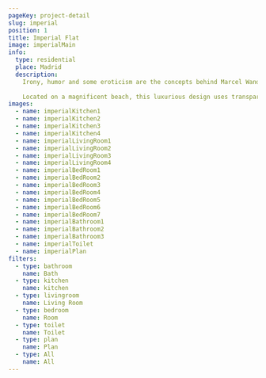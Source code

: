 ```yaml
---
pageKey: project-detail
slug: imperial
position: 1
title: Imperial Flat
image: imperialMain
info:
  type: residential
  place: Madrid
  description: 
    Irony, humor and some eroticism are the concepts behind Marcel Wanders most recent project. An indulgent luxury hotel where guests are rejuvenated through a pampered recreation of new Iberostar Grand Hotel Portals Nous in Mallorca.
    
    Located on a magnificent beach, this luxurious design uses transparencies, whites and reflective surfaces to create a flow of openness. Emphasizing craft and modern design, the Mallorquin style is reinforced, inspiring guests with the scenery of Spain.
images:
  - name: imperialKitchen1
  - name: imperialKitchen2
  - name: imperialKitchen3
  - name: imperialKitchen4
  - name: imperialLivingRoom1
  - name: imperialLivingRoom2
  - name: imperialLivingRoom3
  - name: imperialLivingRoom4
  - name: imperialBedRoom1
  - name: imperialBedRoom2
  - name: imperialBedRoom3
  - name: imperialBedRoom4
  - name: imperialBedRoom5
  - name: imperialBedRoom6
  - name: imperialBedRoom7
  - name: imperialBathroom1
  - name: imperialBathroom2
  - name: imperialBathroom3
  - name: imperialToilet
  - name: imperialPlan
filters:
  - type: bathroom
    name: Bath
  - type: kitchen
    name: kitchen
  - type: livingroom
    name: Living Room
  - type: bedroom
    name: Room
  - type: toilet
    name: Toilet
  - type: plan
    name: Plan
  - type: All
    name: All
---
```

